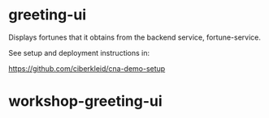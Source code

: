 # greeting-ui
Displays fortunes that it obtains from the backend service, fortune-service.

See setup and deployment instructions in:

https://github.com/ciberkleid/cna-demo-setup
# workshop-greeting-ui
